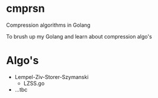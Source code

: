 # cmprsn
Compression algorithms in Golang

To brush up my Golang and learn about compression algo's

# Algo's

- Lempel-Ziv-Storer-Szymanski
  - LZSS.go
- ...tbc